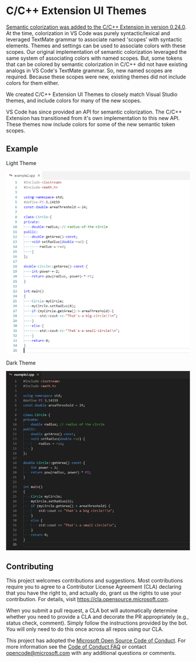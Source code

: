 # C/C++ Extension UI Themes

[Semantic colorization was added to the C/C++ Extension in version 0.24.0](https://devblogs.microsoft.com/cppblog/visual-studio-code-c-c-extension-july-2019-update/).  At the time, colorization in VS Code was purely syntactic/lexical and leveraged TextMate grammar to associate named 'scopes' with syntactic elements.  Themes and settings can be used to associate colors with these scopes.  Our original implementation of semantic colorization leveraged the same system of associating colors with named scopes.  But, some tokens that can be colored by semantic colorization in C/C++ did not have existing analogs in VS Code's TextMate grammar.  So, new named scopes are required.  Because these scopes were new, existing themes did not include colors for them either.

We created C/C++ Extension UI Themes to closely match Visual Studio themes, and include colors for many of the new scopes.

VS Code has since provided an API for semantic colorization.  The C/C++ Extension has transitioned from it's own implementation to this new API.  These themes now include colors for some of the new semantic token scopes.

## Example

Light Theme

![Light Theme example](https://github.com/Microsoft/vscode-cpptools/raw/master/Themes/assets/light.png)

Dark Theme

![Dark Theme example](https://github.com/Microsoft/vscode-cpptools/raw/master/Themes/assets/dark.png)

## Contributing

This project welcomes contributions and suggestions.  Most contributions require you to agree to a
Contributor License Agreement (CLA) declaring that you have the right to, and actually do, grant us
the rights to use your contribution. For details, visit https://cla.opensource.microsoft.com.

When you submit a pull request, a CLA bot will automatically determine whether you need to provide
a CLA and decorate the PR appropriately (e.g., status check, comment). Simply follow the instructions
provided by the bot. You will only need to do this once across all repos using our CLA.

This project has adopted the [Microsoft Open Source Code of Conduct](https://opensource.microsoft.com/codeofconduct/).
For more information see the [Code of Conduct FAQ](https://opensource.microsoft.com/codeofconduct/faq/) or
contact [opencode@microsoft.com](mailto:opencode@microsoft.com) with any additional questions or comments.

